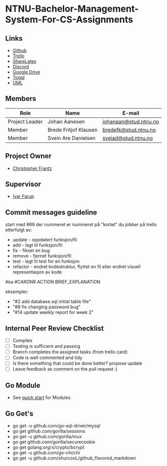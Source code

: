 # NTNU-Bachelor-Management-System-For-CS-Assignments

## Links
* [Github](https://https://github.com/JohanAanesen/NTNU-Bachelor-Management-System-For-CS-Assignments)
* [Trello](https://trello.com/bachelor531)
* [ShareLatex](https://www.overleaf.com/project/5c3491a162ba3128fda8c11d)
* [Discord](https://discord.gg/rZ4zg2R)
* [Google Drive](https://drive.google.com/drive/folders/1kiQiBj12zrn45q6QOfXefrzgNb4fZhyW?usp=sharing)
* [Toggl](https://toggl.com)
* [UML](https://www.lucidchart.com/invitations/accept/421b3f38-581e-4790-80f7-3d43604a717c)

## Members
| Role | Name | E-mail |
| -------- | -------- | ------- |
| Project Leader | Johan Aanesen | johanaan@stud.ntnu.no |
| Member | Brede Fritjof Klausen | bredefk@stud.ntnu.no |
| Member | Svein Are Danielsen | sveiad@stud.ntnu.no |

## Project Owner
* [Christopher Frantz](https://www.ntnu.no/ansatte/christopher.frantz)

## Supervisor
* [Ivar Farup](https://www.ntnu.no/ansatte/ivar.farup)

## Commit messages guideline
start med #69 der nummeret er nummeret på "kortet" du jobber på trello etterfulgt av:
* update	- oppdatert funksjon/fil
* add	- lagt til funksjon/fil
* fix	- fikset en bug
* remove	- fjernet funksjon/fil
* test	- lagt til test for en funksjon
* refactor - endret kodestruktur, flyttet en fil eller endret visuell representasjon av kode

Aka #CARDNR ACTION BRIEF_EXPLANATION

eksempler:
* "#2 add database.sql initial table file"
* "#8 fix changing password bug"
* "#14 update weekly report for week 2"

## Internal Peer Review Checklist
- [ ] Compiles
- [ ] Testing is sufficient and passing
- [ ] Branch completes the assigned tasks (from trello card)
- [ ] Code is well commented and tidy
- [ ] Is there something that could be done better? propose update
- [ ] Leave feedback as comment on the pull request :)

## Go Module
* See [quick start](https://github.com/golang/go/wiki/Modules#quick-start) for Modules

## Go Get's
* go get -u github.com/go-sql-driver/mysql
* go get github.com/gorilla/sessions
* go get -u github.com/gorilla/mux
* go get github.com/gorilla/securecookie
* go get golang.org/x/crypto/bcrypt
* go get -u github.com/go-chi/chi
* go get -u github.com/shurcooL/github_flavored_markdown